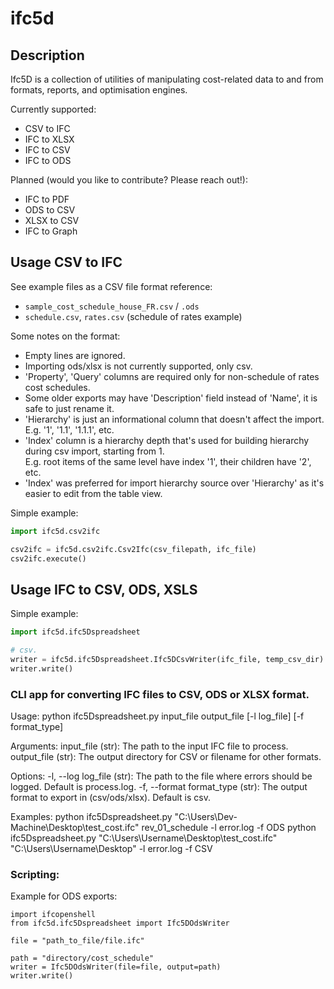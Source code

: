 # ifc5d

## Description

Ifc5D is a collection of utilities of manipulating cost-related data to and from
formats, reports, and optimisation engines.

Currently supported:

 - CSV to IFC
 - IFC to XLSX
 - IFC to CSV
 - IFC to ODS


Planned (would you like to contribute? Please reach out!):


 - IFC to PDF
 - ODS to CSV
 - XLSX to CSV
 - IFC to Graph

## Usage CSV to IFC

See example files as a CSV file format reference:
- `sample_cost_schedule_house_FR.csv` / `.ods`
- `schedule.csv`, `rates.csv` (schedule of rates example)

Some notes on the format:
- Empty lines are ignored.
- Importing ods/xlsx is not currently supported, only csv.
- 'Property', 'Query' columns are required only for non-schedule of rates cost schedules.
- Some older exports may have 'Description' field instead of 'Name', it is safe to just rename it.
- 'Hierarchy' is just an informational column that doesn't affect the import.  
E.g. '1', '1.1', '1.1.1', etc.
- 'Index' column is a hierarchy depth that's used for building hierarchy during csv import, starting from 1.  
E.g. root items of the same level have index '1', their children have '2', etc.
- 'Index' was preferred for import hierarchy source over 'Hierarchy' as it's easier to edit from the table view.


Simple example:
```python
import ifc5d.csv2ifc

csv2ifc = ifc5d.csv2ifc.Csv2Ifc(csv_filepath, ifc_file)
csv2ifc.execute()
```


## Usage IFC to CSV, ODS, XSLS

Simple example:
```python
import ifc5d.ifc5Dspreadsheet

# csv.
writer = ifc5d.ifc5Dspreadsheet.Ifc5DCsvWriter(ifc_file, temp_csv_dir)
writer.write()
```

### CLI app for converting IFC files to CSV, ODS or XLSX format.

Usage:
    python ifc5Dspreadsheet.py input_file output_file [-l log_file] [-f format_type]

Arguments:
    input_file (str): The path to the input IFC file to process.
    output_file (str): The output directory for CSV or filename for other formats.

Options:
    -l, --log log_file (str): The path to the file where errors should be logged. Default is process.log.
    -f, --format format_type (str): The output format to export in (csv/ods/xlsx). Default is csv.

Examples:
    python ifc5Dspreadsheet.py "C:\Users\Dev-Machine\Desktop\test_cost.ifc" rev_01_schedule -l error.log -f ODS
    python ifc5Dspreadsheet.py "C:\Users\Username\Desktop\test_cost.ifc" "C:\Users\Username\Desktop" -l error.log -f CSV

### Scripting:

Example for ODS exports:

```
import ifcopenshell
from ifc5d.ifc5Dspreadsheet import Ifc5DOdsWriter

file = "path_to_file/file.ifc"

path = "directory/cost_schedule"
writer = Ifc5DOdsWriter(file=file, output=path)
writer.write()

```